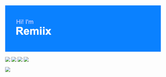 ![Hi! I'm Remiix](header.png)

![](https://img.shields.io/badge/OS-MacOS%2011-blue) ![](https://img.shields.io/badge/Languages-JavaScript%20%2B%20HTML%2FCSS-blue) ![](https://img.shields.io/badge/Editor-VSC-blue) ![](https://img.shields.io/badge/Hosting-Glitch-blue)

[![](https://github-readme-stats.vercel.app/api/top-langs/?username=RemiixInc&show_icons=true&theme=pussian)](https://github.com/anuraghazra/github-readme-stats)
